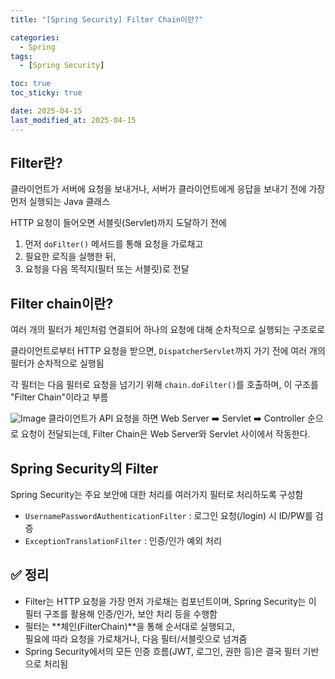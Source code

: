 ```yaml
---
title: "[Spring Security] Filter Chain이란?"

categories:
  - Spring
tags:
  - [Spring Security]

toc: true
toc_sticky: true

date: 2025-04-15
last_modified_at: 2025-04-15
---
```


## Filter란?
클라이언트가 서버에 요청을 보내거나, 서버가 클라이언트에게 응답을 보내기 전에 가장 먼저 실행되는 Java 클래스

HTTP 요청이 들어오면 서블릿(Servlet)까지 도달하기 전에 
1) 먼저 `doFilter()` 메서드를 통해 요청을 가로채고 
2) 필요한 로직을 실행한 뒤, 
3) 요청을 다음 목적지(필터 또는 서블릿)로 전달  


## Filter chain이란?
여러 개의 필터가 체인처럼 연결되어 하나의 요청에 대해 순차적으로 실행되는 구조로로

클라이언트로부터 HTTP 요청을 받으면, `DispatcherServlet`까지 가기 전에 여러 개의 필터가 순차적으로 실행됨

각 필터는 다음 필터로 요청을 넘기기 위해 `chain.doFilter()`를 호출하며, 이 구조를 "Filter Chain"이라고 부름

![Image](https://github.com/user-attachments/assets/176cef72-43f1-4be3-aa9d-1750bb4e4a17)
클라이언트가 API 요청을 하면 Web Server ➡️ Servlet ➡️ Controller 순으로 요청이 전달되는데,
Filter Chain은 Web Server와 Servlet 사이에서 작동한다.  

## Spring Security의 Filter
Spring Security는 주요 보안에 대한 처리를 여러가지 필터로 처리하도록 구성함 
- `UsernamePasswordAuthenticationFilter` : 로그인 요청(/login) 시 ID/PW를 검증  
- `ExceptionTranslationFilter` : 인증/인가 예외 처리  

## ✅ 정리
- Filter는 HTTP 요청을 가장 먼저 가로채는 컴포넌트이며,
Spring Security는 이 필터 구조를 활용해 인증/인가, 보안 처리 등을 수행함  
- 필터는 **체인(FilterChain)**을 통해 순서대로 실행되고,  
필요에 따라 요청을 가로채거나, 다음 필터/서블릿으로 넘겨줌  
- Spring Security에서의 모든 인증 흐름(JWT, 로그인, 권한 등)은 결국 필터 기반으로 처리됨

